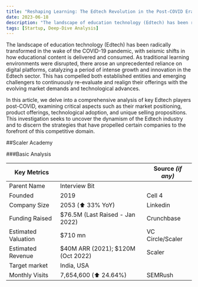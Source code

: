 ```yaml
---
title: "Reshaping Learning: The Edtech Revolution in the Post-COVID Era"
date: 2023-06-18
description: "The landscape of education technology (Edtech) has been radically transformed in the wake of the COVID-19 pandemic, with seismic shifts in how educational content is delivered and consumed. As traditional learning environments were disrupted, there arose an unprecedented reliance on digital platforms, catalyzing a period of intense growth and innovation in the Edtech sector."
tags: [Startup, Deep-Dive Analysis]
---
```





The landscape of education technology (Edtech) has been radically transformed in the wake of the COVID-19 pandemic, with seismic shifts in how educational content is delivered and consumed. As traditional learning environments were disrupted, there arose an unprecedented reliance on digital platforms, catalyzing a period of intense growth and innovation in the Edtech sector. This has compelled both established entities and emerging challengers to continuously re-evaluate and realign their offerings with the evolving market demands and technological advances.

In this article, we delve into a comprehensive analysis of key Edtech players post-COVID, examining critical aspects such as their market positioning, product offerings, technological adoption, and unique selling propositions. This investigation seeks to uncover the dynamism of the Edtech industry and to discern the strategies that have propelled certain companies to the forefront of this competitive domain.


##Scaler Academy

###Basic Analysis

| Key Metrics |       | Source *(if any)*|
| -------- | -------- | -------- |
|  Parent Name   | Interview Bit   |    |
| Founded    | 2019   | Cell 4   |
| Company Size | 2053 (⬆️ 33% YoY)  | Linkedin |
| Funding Raised | $76.5M (Last Raised - Jan 2022) | Crunchbase |
| Estimated Valuation  | $710 mn | VC Circle/Scaler |
| Estimated Revenue | $40M ARR (2021); $120M (Oct 2022) | Scaler |
| Target market | India, USA |  |
| Monthly Visits | 7,654,600 (⬆️ 24.64%)  | SEMRush |
